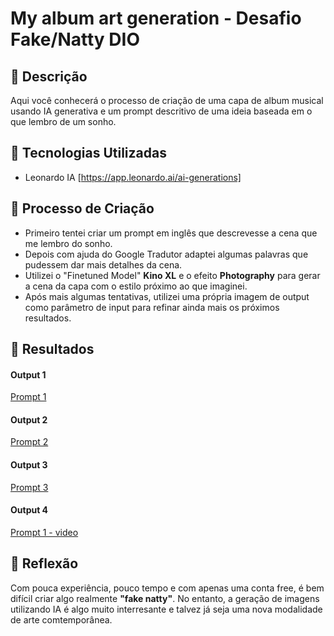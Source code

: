 # My album art generation - Desafio Fake/Natty DIO

## 📒 Descrição
Aqui você conhecerá o processo de criação de uma capa de album musical usando IA generativa e um prompt descritivo de uma ideia baseada em o que lembro de um sonho.

## 🤖 Tecnologias Utilizadas
- Leonardo IA [https://app.leonardo.ai/ai-generations]

## 🧐 Processo de Criação
- Primeiro tentei criar um prompt em inglês que descrevesse a cena que me lembro do sonho.
- Depois com ajuda do Google Tradutor adaptei algumas palavras que pudessem dar mais detalhes da cena.
- Utilizei o "Finetuned Model" **Kino XL** e o efeito **Photography** para gerar a cena da capa com o estilo próximo ao que imaginei.
- Após mais algumas tentativas, utilizei uma própria imagem de output como parâmetro de input para refinar ainda mais os próximos resultados.
## 🚀 Resultados
#### Output 1
[Prompt 1](https://github.com/gpdl-0/lab-natty-or-not-my-album-art-creation/blob/main/Output/img-1-0.jpg "Imagem 1")
#### Output 2
[Prompt 2](https://github.com/gpdl-0/lab-natty-or-not-my-album-art-creation/blob/main/Output/img-2.jpg "Prompt 2")
#### Output 3
[Prompt 3](https://github.com/gpdl-0/lab-natty-or-not-my-album-art-creation/blob/main/Output/img-3-1.jpg "Prompt 3")
#### Output 4
[Prompt 1 - video](https://github.com/gpdl-0/lab-natty-or-not-my-album-art-creation/blob/main/Output/video-1-2.mp4 "Prompt 1 - video")
## 💭 Reflexão
Com pouca experiência, pouco tempo e com apenas uma conta free, é bem difícil criar algo realmente **"fake natty"**. No entanto, a geração de imagens utilizando IA é algo muito interresante e talvez já seja uma nova modalidade de arte comtemporânea.
